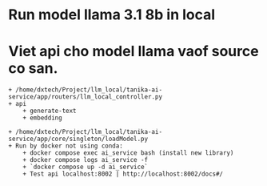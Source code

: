# Run model llama 3.1 8b in local
# Viet api cho model llama vaof source co san.
    + /home/dxtech/Project/llm_local/tanika-ai-service/app/routers/llm_local_controller.py
    + api
        + generate-text
        + embedding

    + /home/dxtech/Project/llm_local/tanika-ai-service/app/core/singleton/loadModel.py
    + Run by docker not using conda:
        + docker compose exec ai_service bash (install new library)
        + docker compose logs ai_service -f 
        + `docker compose up -d ai_service`
        + Test api localhost:8002 | http://localhost:8002/docs#/
